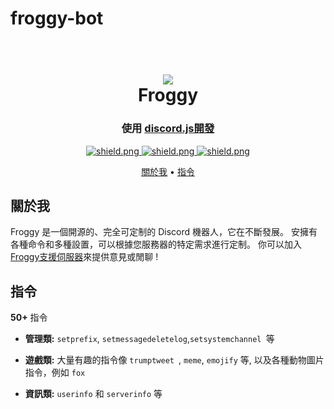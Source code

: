 # froggy-bot

<h1 align="center">
  <br>
  <a href=""><img src="./data/images/Calypso_Title.png"></a>
  <br>
  Froggy
  <br>
</h1>

<h3 align=center> 使用 <a href=https://github.com/discordjs/discord.js>discord.js開發</a></h3>


<div align=center>

  <a href="https://discord.gg/CNzNZSbkMa">
    <img src="https://discordapp.com/api/guilds/709992782252474429/widget.png?style=shield" alt="shield.png">
  </a>

  <a href="https://github.com/discordjs">
    <img src="https://img.shields.io/badge/discord.js-v12.3.1-blue.svg?logo=npm" alt="shield.png">
  </a>

  <a href="https://github.com/hello1234316/froggy-bot">
    <img src="https://img.shields.io/badge/license-GNU%20GPL%20v3-green" alt="shield.png">
  </a>

</div>

<p align="center">
  <a href="#關於我">關於我</a>
  •
  <a href="#指令">指令</a>
</p>

## 關於我

Froggy 是一個開源的、完全可定制的 Discord 機器人，它在不斷發展。 安擁有各種命令和多種設置，可以根據您服務器的特定需求進行定制。 你可以加入[Froggy支援伺服器](https://discord.gg/CNzNZSbkMa)來提供意見或閒聊 !

## 指令

**50+** 指令

  * **管理類:** `setprefix`, `setmessagedeletelog`,`setsystemchannel `等

  * **遊戲類:** 大量有趣的指令像 `trumptweet `, `meme`, `emojify` 等, 以及各種動物圖片指令，例如 `fox`
  * **資訊類:**  `userinfo` 和 `serverinfo` 等
